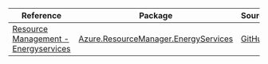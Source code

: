 | Reference | Package | Source |
|---|---|---|
|[Resource Management - Energyservices](resourcemanager.energyservices-readme.md)|[Azure.ResourceManager.EnergyServices](https://www.nuget.org/packages/Azure.ResourceManager.EnergyServices)|[GitHub](https://github.com/Azure/azure-sdk-for-net/blob/main/sdk/openenergyplatform/Azure.ResourceManager.EnergyServices)|
